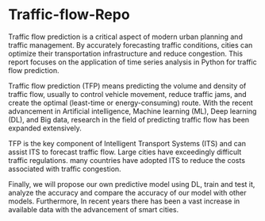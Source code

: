 # Traffic-flow-Repo


Traffic flow prediction is a critical aspect of modern urban planning and traffic management. By accurately forecasting traffic conditions, cities can optimize their transportation infrastructure and reduce congestion. This report focuses on the application of time series analysis in Python for traffic flow prediction.

Traffic flow prediction (TFP) means predicting the volume and density of traffic flow, usually to control vehicle movement, reduce traffic jams, and create the optimal (least-time or energy-consuming) route. With the recent advancement in Artificial intelligence, Machine learning (ML), Deep learning (DL), and Big data, research in the field of predicting traffic flow has been expanded extensively.

TFP is the key component of Intelligent Transport Systems (ITS) and can assist ITS to forecast traffic flow. Large cities have exceedingly difficult traffic regulations. many countries have adopted ITS to reduce the costs associated with traffic congestion. 


Finally, we will propose our own predictive model using DL, train and test it, analyze the accuracy and compare the accuracy of our model with other models. Furthermore, In recent years there has been a vast increase in available data with the advancement of smart cities.
